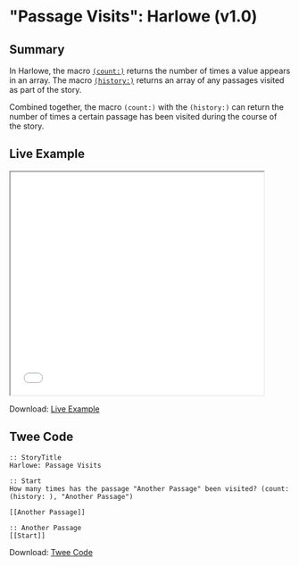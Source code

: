 # "Passage Visits": Harlowe (v1.0)

## Summary

In Harlowe, the macro [`(count:)`](https://twine2.neocities.org/#macro_count) returns the number of times a value appears in an array. The macro [`(history:)`](https://twine2.neocities.org/#macro_history) returns an array of any passages visited as part of the story.

Combined together, the macro `(count:)` with the `(history:)` can return the number of times a certain passage has been visited during the course of the story.

## Live Example

<section>
<iframe src="harlowe_passagevisits_example.html" height=400 width=90%></iframe>

Download: <a href="harlowe_passagevisits_example.html" target="_blank">Live Example</a>
</section>

## Twee Code

```twee
:: StoryTitle
Harlowe: Passage Visits

:: Start
How many times has the passage "Another Passage" been visited? (count: (history: ), "Another Passage")

[[Another Passage]]

:: Another Passage
[[Start]]

```

Download: <a href="harlowe_passagevisits_twee.txt" target="_blank">Twee Code</a>
